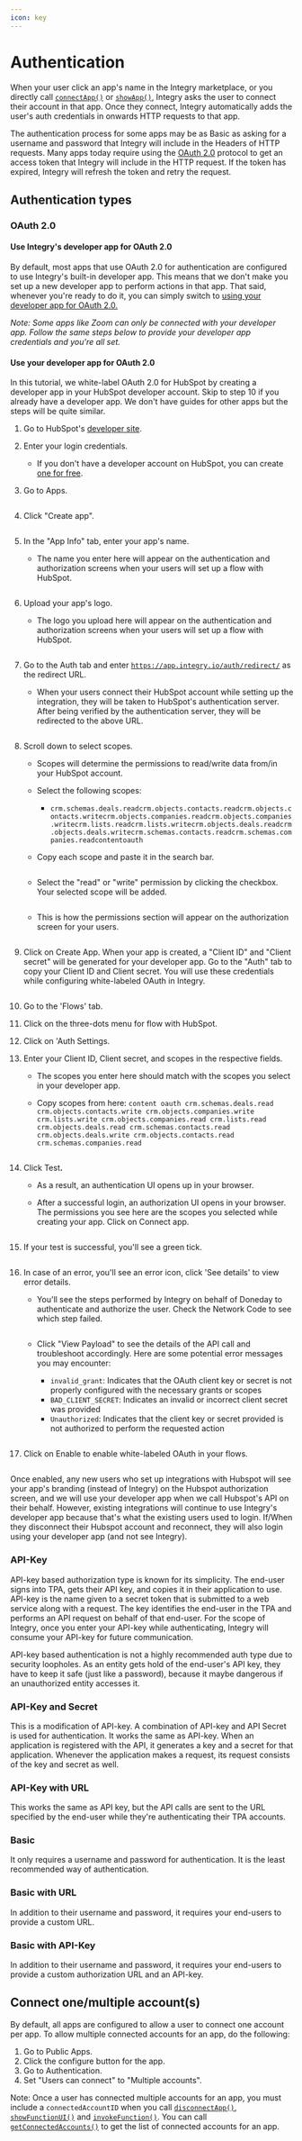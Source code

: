```yaml
---
icon: key
---
```


# Authentication

When your user click an app's name in the Integry marketplace, or you directly call [`connectApp()`](../../apis-and-sdks/js-sdk-reference/#connect-an-app) or [`showApp()`](../../apis-and-sdks/js-sdk-reference/#show-an-app-beta), Integry asks the user to connect their account in that app. Once they connect, Integry automatically adds the user's auth credentials in onwards HTTP requests to that app.

The authentication process for some apps may be as Basic as asking for a username and password that Integry will include in the Headers of HTTP requests. Many apps today require using the [OAuth 2.0](https://oauth.net/2/) protocol to get an access token that Integry will include in the HTTP request. If the token has expired, Integry will refresh the token and retry the request.

## Authentication types

### OAuth 2.0

#### Use Integry's developer app for OAuth 2.0

By default, most apps that use OAuth 2.0 for authentication are configured to use Integry's built-in developer app. This means that we don't make you set up a new developer app to perform actions in that app. That said, whenever you're ready to do it, you can simply switch to [using your developer app for OAuth 2.0.](./#use-your-developer-app-for-oauth-2.0)

_Note: Some apps like Zoom can only be connected with your developer app. Follow the same steps below to provide your developer app credentials and you're all set._

#### Use your developer app for OAuth 2.0

In this tutorial, we white-label OAuth 2.0 for HubSpot by creating a developer app in your HubSpot developer account. Skip to step 10 if you already have a developer app. We don't have guides for other apps but the steps will be quite similar.

1. Go to HubSpot's [developer site](https://app.hubspot.com/developer/).
2. Enter your login credentials.
   * If you don't have a developer account on HubSpot, you can create [one for free](https://developers.hubspot.com/get-started).
3.  Go to Apps.

    <figure><img src="../../.gitbook/assets/image (64).png" alt=""><figcaption></figcaption></figure>
4.  Click "Create app".

    <figure><img src="../../.gitbook/assets/image (65).png" alt=""><figcaption></figcaption></figure>
5.  In the "App Info" tab, enter your app's name.

    * The name you enter here will appear on the authentication and authorization screens when your users will set up a flow with HubSpot.

    <figure><img src="../../.gitbook/assets/image (66).png" alt=""><figcaption></figcaption></figure>
6.  Upload your app's logo.

    * The logo you upload here will appear on the authentication and authorization screens when your users will set up a flow with HubSpot.

    <figure><img src="../../.gitbook/assets/image (67).png" alt=""><figcaption></figcaption></figure>
7.  Go to the Auth tab and enter [`https://app.integry.io/auth/redirect/`](https://app.integry.io/auth/redirect/) as the redirect URL.

    * When your users connect their HubSpot account while setting up the integration, they will be taken to HubSpot's authentication server. After being verified by the authentication server, they will be redirected to the above URL.&#x20;

    <figure><img src="../../.gitbook/assets/image (68).png" alt=""><figcaption></figcaption></figure>
8. Scroll down to select scopes.
   * Scopes will determine the permissions to read/write data from/in your HubSpot account.
   * Select the following scopes:
     * `crm.schemas.deals.readcrm.objects.contacts.readcrm.objects.contacts.writecrm.objects.companies.readcrm.objects.companies.writecrm.lists.readcrm.lists.writecrm.objects.deals.readcrm.objects.deals.writecrm.schemas.contacts.readcrm.schemas.companies.readcontentoauth`
   *   Copy each scope and paste it in the search bar.

       <figure><img src="../../.gitbook/assets/image (69).png" alt=""><figcaption></figcaption></figure>
   *   Select the "read" or "write" permission by clicking the checkbox. Your selected scope will be added.

       <figure><img src="../../.gitbook/assets/image (70).png" alt=""><figcaption></figcaption></figure>
   *   This is how the permissions section will appear on the authorization screen for your users.

       <figure><img src="../../.gitbook/assets/image (71).png" alt=""><figcaption></figcaption></figure>
9.  Click on Create App. When your app is created, a "Client ID" and "Client secret" will be generated for your developer app. Go to the "Auth" tab to copy your Client ID and Client secret. You will use these credentials while configuring white-labeled OAuth in Integry.

    <figure><img src="../../.gitbook/assets/image (72).png" alt=""><figcaption></figcaption></figure>
10. Go to the 'Flows' tab.
11. Click on the three-dots menu for flow with HubSpot.
12. Click on 'Auth Settings.
13. Enter your Client ID, Client secret, and scopes in the respective fields.
    * The scopes you enter here should match with the scopes you select in your developer app.
    *   Copy scopes from here: `content oauth crm.schemas.deals.read crm.objects.contacts.write crm.objects.companies.write crm.lists.write crm.objects.companies.read crm.lists.read crm.objects.deals.read crm.schemas.contacts.read crm.objects.deals.write crm.objects.contacts.read crm.schemas.companies.read`

        <figure><img src="../../.gitbook/assets/image (73).png" alt=""><figcaption></figcaption></figure>
14. Click Tes&#x74;**.**
    * As a result, an authentication UI opens up in your browser.
    *   After a successful login, an authorization UI opens in your browser. The permissions you see here are the scopes you selected while creating your app. Click on Connect app.

        <figure><img src="../../.gitbook/assets/image (74).png" alt=""><figcaption></figcaption></figure>
15. If your test is successful, you'll see a green tick.

    <figure><img src="../../.gitbook/assets/image (75).png" alt=""><figcaption></figcaption></figure>
16. In case of an error, you'll see an error icon, click 'See details' to view error details.

    *   You'll see the steps performed by Integry on behalf of Doneday to authenticate and authorize the user. Check the Network Code to see which step failed.

        <figure><img src="../../.gitbook/assets/image (77).png" alt=""><figcaption></figcaption></figure>
    * Click "View Payload" to see the details of the API call and troubleshoot accordingly. Here are some potential error messages you may encounter:
      * `invalid_grant`: Indicates that the OAuth client key or secret is not properly configured with the necessary grants or scopes
      * `BAD_CLIENT_SECRET`: Indicates an invalid or incorrect client secret was provided
      * `Unauthorized`: Indicates that the client key or secret provided is not authorized to perform the requested action

    <figure><img src="../../.gitbook/assets/image (76).png" alt=""><figcaption></figcaption></figure>
17. Click on Enable to enable white-labeled OAuth in your flows.

    <figure><img src="../../.gitbook/assets/image (78).png" alt=""><figcaption></figcaption></figure>

Once enabled, any new users who set up integrations with Hubspot will see your app's branding (instead of Integry) on the Hubspot authorization screen, and we will use your developer app when we call Hubspot's API on their behalf. However, existing integrations will continue to use Integry's developer app because that's what the existing users used to login. If/When they disconnect their Hubspot account and reconnect, they will also login using your developer app (and not see Integry).

### API-Key <a href="#h_01hyd00d82nvkf3cpgaejgm51m" id="h_01hyd00d82nvkf3cpgaejgm51m"></a>

API-key based authorization type is known for its simplicity. The end-user signs into TPA, gets their API key, and copies it in their application to use. API-key is the name given to a secret token that is submitted to a web service along with a request. The key identifies the end-user in the TPA and performs an API request on behalf of that end-user. For the scope of Integry, once you enter your API-key while authenticating, Integry will consume your API-key for future communication.&#x20;

API-key based authentication is not a highly recommended auth type due to security loopholes. As an entity gets hold of the end-user's API key, they have to keep it safe (just like a password), because it maybe dangerous if an unauthorized entity accesses it.&#x20;

### API-Key and Secret <a href="#h_01hyd00d824zawdddcmr4dza8f" id="h_01hyd00d824zawdddcmr4dza8f"></a>

This is a modification of API-key. A combination of API-key and API Secret is used for authentication. It works the same as API-key. When an application is registered with the API, it generates a key and a secret for that application. Whenever the application makes a request, its request consists of the key and secret as well.&#x20;

### API-Key with URL <a href="#h_01hyd00d824y35s559v9fm5zcx" id="h_01hyd00d824y35s559v9fm5zcx"></a>

This works the same as API key, but the API calls are sent to the URL specified by the end-user while they're authenticating their TPA accounts.&#x20;

### Basic <a href="#h_01hyd00d8215cdess603v0q1qe" id="h_01hyd00d8215cdess603v0q1qe"></a>

It only requires a username and password for authentication. It is the least recommended way of authentication.

### Basic with URL <a href="#h_01hyd00d82xfgw4kjg26tgmab9" id="h_01hyd00d82xfgw4kjg26tgmab9"></a>

In addition to their username and password, it requires your end-users to provide a custom URL.

### Basic with API-Key <a href="#h_01hyd00d82jnkyy85qv0xxkr67" id="h_01hyd00d82jnkyy85qv0xxkr67"></a>

In addition to their username and password, it requires your end-users to provide a custom authorization URL and an API-key.

## Connect one/multiple account(s)

By default, all apps are configured to allow a user to connect one account per app. To allow multiple connected accounts for an app, do the following:

1. Go to Public Apps.
2. Click the configure button for the app.
3. Go to Authentication.
4. Set "Users can connect" to "Multiple accounts".

Note: Once a user has connected multiple accounts for an app, you must include a `connectedAccountID` when you call [`disconnectApp()`](../../apis-and-sdks/js-sdk-reference/#disconnect-an-app), [`showFunctionUI()`](../../apis-and-sdks/js-sdk-reference/#show-the-function-ui) and [`invokeFunction()`](../../apis-and-sdks/js-sdk-reference/#call-a-function). You can call [`getConnectedAccounts()`](../../apis-and-sdks/js-sdk-reference/#get-connected-accounts-of-an-app) to get the list of connected accounts for an app.
